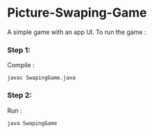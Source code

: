 # Picture-Swaping-Game
A simple game with an app UI.
To run the game :

### Step 1:
Compile :
```
javac SwapingGame.java 
```
### Step 2:
Run :
```
java SwapingGame 
```
